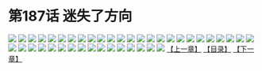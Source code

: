 # 第187话 迷失了方向
![](https://s1.baozimh.com/scomic/sanyanxiaotianlu-samanhua/0/186-w5db/1.jpg)
![](https://s1.baozimh.com/scomic/sanyanxiaotianlu-samanhua/0/186-w5db/2.jpg)
![](https://s1.baozimh.com/scomic/sanyanxiaotianlu-samanhua/0/186-w5db/3.jpg)
![](https://s1.baozimh.com/scomic/sanyanxiaotianlu-samanhua/0/186-w5db/4.jpg)
![](https://s1.baozimh.com/scomic/sanyanxiaotianlu-samanhua/0/186-w5db/5.jpg)
![](https://s1.baozimh.com/scomic/sanyanxiaotianlu-samanhua/0/186-w5db/6.jpg)
![](https://s1.baozimh.com/scomic/sanyanxiaotianlu-samanhua/0/186-w5db/7.jpg)
![](https://s1.baozimh.com/scomic/sanyanxiaotianlu-samanhua/0/186-w5db/8.jpg)
![](https://s1.baozimh.com/scomic/sanyanxiaotianlu-samanhua/0/186-w5db/9.jpg)
![](https://s1.baozimh.com/scomic/sanyanxiaotianlu-samanhua/0/186-w5db/10.jpg)
![](https://s1.baozimh.com/scomic/sanyanxiaotianlu-samanhua/0/186-w5db/11.jpg)
![](https://s1.baozimh.com/scomic/sanyanxiaotianlu-samanhua/0/186-w5db/12.jpg)
![](https://s1.baozimh.com/scomic/sanyanxiaotianlu-samanhua/0/186-w5db/13.jpg)
![](https://s1.baozimh.com/scomic/sanyanxiaotianlu-samanhua/0/186-w5db/14.jpg)
![](https://s1.baozimh.com/scomic/sanyanxiaotianlu-samanhua/0/186-w5db/15.jpg)
![](https://s1.baozimh.com/scomic/sanyanxiaotianlu-samanhua/0/186-w5db/16.jpg)
![](https://s1.baozimh.com/scomic/sanyanxiaotianlu-samanhua/0/186-w5db/17.jpg)
![](https://s1.baozimh.com/scomic/sanyanxiaotianlu-samanhua/0/186-w5db/18.jpg)
![](https://s1.baozimh.com/scomic/sanyanxiaotianlu-samanhua/0/186-w5db/19.jpg)
![](https://s1.baozimh.com/scomic/sanyanxiaotianlu-samanhua/0/186-w5db/20.jpg)
![](https://s1.baozimh.com/scomic/sanyanxiaotianlu-samanhua/0/186-w5db/21.jpg)
![](https://s1.baozimh.com/scomic/sanyanxiaotianlu-samanhua/0/186-w5db/22.jpg)
![](https://s1.baozimh.com/scomic/sanyanxiaotianlu-samanhua/0/186-w5db/23.jpg)
![](https://s1.baozimh.com/scomic/sanyanxiaotianlu-samanhua/0/186-w5db/24.jpg)
![](https://s1.baozimh.com/scomic/sanyanxiaotianlu-samanhua/0/186-w5db/25.jpg)
![](https://s1.baozimh.com/scomic/sanyanxiaotianlu-samanhua/0/186-w5db/26.jpg)
![](https://s1.baozimh.com/scomic/sanyanxiaotianlu-samanhua/0/186-w5db/27.jpg)
![](https://s1.baozimh.com/scomic/sanyanxiaotianlu-samanhua/0/186-w5db/28.jpg)
![](https://s1.baozimh.com/scomic/sanyanxiaotianlu-samanhua/0/186-w5db/29.jpg)
![](https://s1.baozimh.com/scomic/sanyanxiaotianlu-samanhua/0/186-w5db/30.jpg)
![](https://s1.baozimh.com/scomic/sanyanxiaotianlu-samanhua/0/186-w5db/31.jpg)
![](https://s1.baozimh.com/scomic/sanyanxiaotianlu-samanhua/0/186-w5db/32.jpg)
![](https://s1.baozimh.com/scomic/sanyanxiaotianlu-samanhua/0/186-w5db/33.jpg)
![](https://s1.baozimh.com/scomic/sanyanxiaotianlu-samanhua/0/186-w5db/34.jpg)
![](https://s1.baozimh.com/scomic/sanyanxiaotianlu-samanhua/0/186-w5db/35.jpg)
![](https://s1.baozimh.com/scomic/sanyanxiaotianlu-samanhua/0/186-w5db/36.jpg)
![](https://s1.baozimh.com/scomic/sanyanxiaotianlu-samanhua/0/186-w5db/37.jpg)
![](https://s1.baozimh.com/scomic/sanyanxiaotianlu-samanhua/0/186-w5db/38.jpg)
![](https://s1.baozimh.com/scomic/sanyanxiaotianlu-samanhua/0/186-w5db/39.jpg)
![](https://s1.baozimh.com/scomic/sanyanxiaotianlu-samanhua/0/186-w5db/40.jpg)
![](https://s1.baozimh.com/scomic/sanyanxiaotianlu-samanhua/0/186-w5db/41.jpg)
[【上一章】](./186.md)
[【目录】](./README.md)
[【下一章】](./188.md)
